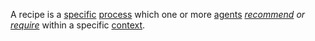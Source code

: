 A recipe is a [specific](https://github.com/gcassel/Modular-Organization-Terminology/blob/master/terms/specific.md) [process](https://github.com/gcassel/Modular-Organization-Terminology/blob/master/terms/process.md) which one or more [agents](https://github.com/gcassel/Modular-Organization-Terminology/blob/master/terms/agent.md) *[recommend](https://github.com/gcassel/Modular-Organization-Terminology/blob/master/terms/recommendation.md) or [require](https://github.com/gcassel/Modular-Organization-Terminology/blob/master/terms/require.md)* within a specific [context](https://github.com/gcassel/Modular-Organization-Terminology/blob/master/terms/context.md).
